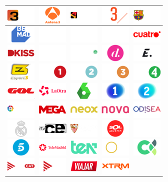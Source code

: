 | ![](https://raw.githubusercontent.com/RevGear/logo/master/Countries/ES/324.png) | ![](https://raw.githubusercontent.com/RevGear/logo/master/Countries/ES/Antena3.png) | ![](https://raw.githubusercontent.com/RevGear/logo/master/Countries/ES/Aragon-TV.png) | ![](https://raw.githubusercontent.com/RevGear/logo/master/Countries/ES/Atreseries.png) | ![](https://raw.githubusercontent.com/RevGear/logo/master/Countries/ES/Barca-TV.png) | 
|:---:|:---:|:---:|:---:|:---:| 
| ![](https://raw.githubusercontent.com/RevGear/logo/master/Countries/ES/Be-Mad.png) | ![](https://raw.githubusercontent.com/RevGear/logo/master/Countries/ES/Bom-Cine.png) | ![](https://raw.githubusercontent.com/RevGear/logo/master/Countries/ES/Calle13.png) | ![](https://raw.githubusercontent.com/RevGear/logo/master/Countries/ES/Cazay-Pesca.png) | ![](https://raw.githubusercontent.com/RevGear/logo/master/Countries/ES/Cuatro.png) | 
| ![](https://raw.githubusercontent.com/RevGear/logo/master/Countries/ES/D-Kiss.png) | ![](https://raw.githubusercontent.com/RevGear/logo/master/Countries/ES/Dark.png) | ![](https://raw.githubusercontent.com/RevGear/logo/master/Countries/ES/Decasa.png) | ![](https://raw.githubusercontent.com/RevGear/logo/master/Countries/ES/Divinity.png) | ![](https://raw.githubusercontent.com/RevGear/logo/master/Countries/ES/Energy.png) | 
| ![](https://raw.githubusercontent.com/RevGear/logo/master/Countries/ES/Esport3.png) | ![](https://raw.githubusercontent.com/RevGear/logo/master/Countries/ES/ETB-1.png) | ![](https://raw.githubusercontent.com/RevGear/logo/master/Countries/ES/ETB-2.png) | ![](https://raw.githubusercontent.com/RevGear/logo/master/Countries/ES/ETB-3.png) | ![](https://raw.githubusercontent.com/RevGear/logo/master/Countries/ES/ETB-4.png) | 
| ![](https://raw.githubusercontent.com/RevGear/logo/master/Countries/ES/Gol.png) | ![](https://raw.githubusercontent.com/RevGear/logo/master/Countries/ES/La-Otra.png) | ![](https://raw.githubusercontent.com/RevGear/logo/master/Countries/ES/La-Sexta.png) | ![](https://raw.githubusercontent.com/RevGear/logo/master/Countries/ES/La1.png) | ![](https://raw.githubusercontent.com/RevGear/logo/master/Countries/ES/La2.png) | 
| ![](https://raw.githubusercontent.com/RevGear/logo/master/Countries/ES/LaLiga-TV-Bar.png) | ![](https://raw.githubusercontent.com/RevGear/logo/master/Countries/ES/Mega.png) | ![](https://raw.githubusercontent.com/RevGear/logo/master/Countries/ES/Neox.png) | ![](https://raw.githubusercontent.com/RevGear/logo/master/Countries/ES/Nova.png) | ![](https://raw.githubusercontent.com/RevGear/logo/master/Countries/ES/Odisea.png) | 
| ![](https://raw.githubusercontent.com/RevGear/logo/master/Countries/ES/Real-Madrid-TV.png) | ![](https://raw.githubusercontent.com/RevGear/logo/master/Countries/ES/RTV-CE.png) | ![](https://raw.githubusercontent.com/RevGear/logo/master/Countries/ES/Sevilla-FC-TV.png) | ![](https://raw.githubusercontent.com/RevGear/logo/master/Countries/ES/Sol-Musica.png) | ![](https://raw.githubusercontent.com/RevGear/logo/master/Countries/ES/Somos.png) | 
| ![](https://raw.githubusercontent.com/RevGear/logo/master/Countries/ES/Telecinco.png) | ![](https://raw.githubusercontent.com/RevGear/logo/master/Countries/ES/Telemadrid.png) | ![](https://raw.githubusercontent.com/RevGear/logo/master/Countries/ES/TEN.png) | ![](https://raw.githubusercontent.com/RevGear/logo/master/Countries/ES/Toros.png) | ![](https://raw.githubusercontent.com/RevGear/logo/master/Countries/ES/TV-Canaria.png) | 
| ![](https://raw.githubusercontent.com/RevGear/logo/master/Countries/ES/TV3-CAT.png) | ![](https://raw.githubusercontent.com/RevGear/logo/master/Countries/ES/TV3.png) | ![](https://raw.githubusercontent.com/RevGear/logo/master/Countries/ES/Viajar.png) | ![](https://raw.githubusercontent.com/RevGear/logo/master/Countries/ES/XTRM.png)  | 
